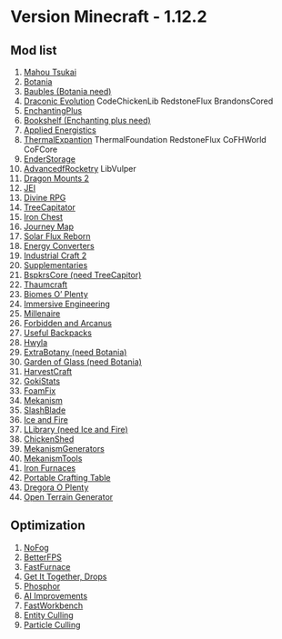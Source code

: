 
# **Version Minecraft - 1.12.2**
## Mod list

1.  [Mahou Tsukai](https://minecraft-inside.ru/mods/135058-mahou-tsukai.html)
2.  [Botania](https://minecraft-inside.ru/mods/9729-botania-mod.html)
3.  [Baubles (Botania need)](https://minecraft-inside.ru/mods/11946-baubles.html)
4.  [Draconic Evolution](https://minecraft-inside.ru/mods/10662-raconic-evolution-mod.html)
 CodeChickenLib
 RedstoneFlux 
 BrandonsCored
5.  [EnchantingPlus](https://minecraft-inside.ru/mods/9934-enchanting-plus-mod.html)
6.  [Bookshelf (Enchanting plus need)](https://minecraft-inside.ru/mods/22154-bookshelf.html)
7.  [Applied Energistics]( https://minecraft-inside.ru/mods/11203-applied-energistics-2-mod.html)
8.  [ThermalExpantion](https://minecraft-inside.ru/mods/16709-thermal-expansion.html)
 ThermalFoundation 
 RedstoneFlux 
 CoFHWorld 
 CoFCore 
9.  [EnderStorage](https://minecraft-inside.ru/mods/10363-ender-storage-mod.html)
10. [AdvancedfRocketry](https://minecraft-inside.ru/mods/41585-advanced-rocketry.html)
 LibVulper 
11. [Dragon Mounts 2](https://minecraft-inside.ru/mods/76779-dragon-mounts-2.html) 
12. [JEI](https://minecraft-inside.ru/mods/24358-just-enough-items.html) 
13. [Divine RPG](https://minecraft-inside.ru/mods/9453-divine-rpg-mod.html)
14. [TreeCapitator](https://minecraft-inside.ru/mods/9042-tree-capitator-mod.html)
15. [Iron Chest](https://minecraft-inside.ru/mods/9309-iron-chests-mod.html)
16. [Journey Map](https://minecraft-inside.ru/mods/9448-journeymap-mod.html) 
17. [Solar Flux Reborn](https://minecraft-inside.ru/mods/47907-solar-flux-reborn.html)
18. [Energy Converters](https://minecraft-inside.ru/mods/52526-energy-converters.html)
19. [Industrial Craft 2](https://minecraft-inside.ru/mods/9559-industrial-craft-2-mod.html)
20. [Supplementaries](https://minecraft-inside.ru/mods/141350-supplementaries.html)
21. [BspkrsCore (need TreeCapitor)](https://minecraft-inside.ru/mods/9041-bspkrscore.html)
22. [Thaumcraft](https://minecraft-inside.ru/mods/9452-thaumcraft-mod.html)
23. [Biomes O’ Plenty](https://minecraft-inside.ru/mods/9043-biomes-o-plenty-mod.html)
24. [Immersive Engineering](https://minecraft-inside.ru/mods/27783-immersive-engineering.html)
25. [Millenaire](https://minecraft-inside.ru/mods/9434-millenaire-mod.html) 
26. [Forbidden and Arcanus](https://minecraft-inside.ru/mods/93098-forbidden-and-arcanus.html)
27. [Useful Backpacks](https://minecraft-inside.ru/mods/79560-useful-backpacks.html)
28. [Hwyla](https://minecraft-inside.ru/mods/45372-hwyla.html)
29. [ExtraBotany (need Botania)](https://minecraft-inside.ru/mods/75474-extrabotany.html) 
30. [Garden of Glass (need Botania)](https://minecraft-inside.ru/mods/21364-garden-of-glass.html)
31. [HarvestCraft](https://minecraft-inside.ru/mods/10290-harvestcraft-mod.html) 
32. [GokiStats](https://minecraft-inside.ru/mods/74528-gokistats.html)
33. [FoamFix](https://minecraft-inside.ru/mods/76656-foamfix.html)
34. [Mekanism](https://minecraft-inside.ru/mods/45204-mekanism.html)
35. [SlashBlade](https://minecraft-inside.ru/mods/29209-slashblade.html) 
36. [Ice and Fire](https://minecraft-inside.ru/mods/50406-ice-and-fire.html) 
37. [LLibrary (need Ice and Fire)](https://minecraft-inside.ru/mods/24438-llibrary.html)
38. [ChickenShed](https://minecraft-inside.ru/mods/63094-chickenshed-reborn.html)
39. [MekanismGenerators](https://www.geroncraft.ru/mekanism-generators/)
40. [MekanismTools](https://www.geroncraft.ru/mekanism-tools/)
41. [Iron Furnaces](https://ru-minecraft.ru/mody-minecraft/48755-iron-furnaces-unikalnye-pechki.html)
42. [Portable Crafting Table](https://ru-minecraft.ru/mody-minecraft/30958-portable-crafting-table.html)
43. [Dregora O Plenty](https://minecraft-inside.ru/mods/163857-dregora-o-plenty.html)
44. [Open Terrain Generator](https://minecraft-inside.ru/mods/52527-open-terrain-generator.html)

## Optimization
1. [NoFog](https://ru-minecraft.ru/mody-minecraft/55716-nofog.html)
2. [BetterFPS](https://minecraft-inside.ru/mods/14372-betterfps.html)
3. [FastFurnace](https://ru-minecraft.ru/mody-minecraft/75243-fastfurnace.html)
4. [Get It Together, Drops](https://ru-minecraft.ru/mody-minecraft/75216-get-it-together-drops.html)
5. [Phosphor](https://ru-minecraft.ru/mody-minecraft/55952-phosphor.html)
6. [AI Improvements](https://ru-minecraft.ru/mody-minecraft/49098-ai-improvements.html)
7. [FastWorkbench](https://ru-minecraft.ru/mody-minecraft/73424-fastworkbench.html)
8. [Entity Culling](https://ru-minecraft.ru/mody-minecraft/67228-entity-culling.html)
9. [Particle Culling](https://ru-minecraft.ru/mody-minecraft/64551-particle-culling.html)

